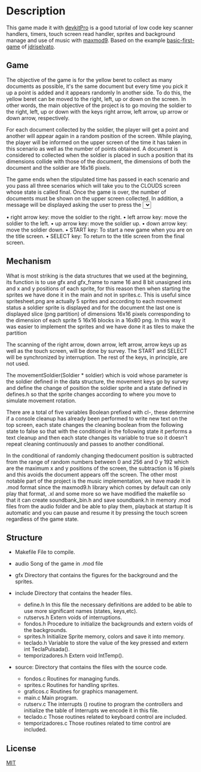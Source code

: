 # Description

 This game made it with [devkitPro](https://devkitpro.org/wiki/Getting_Started) is a good tutorial of low code key scanner handlers, 
 timers, touch screen read handler, sprites and background manage
 and use of music with [maxmod9](https://maxmod.devkitpro.org/). Based on the example [basic-first-game](https://github.com/jdriselvato/NDS-Development/tree/master/examples/Graphics/basic-first-game)
 of [jdriselvato](https://github.com/jdriselvato).
 

## Game 

The objective of the game is for the yellow beret to collect as many documents as possible,
it's the same document but every time you pick it up a point is added and it appears randomly
In another side. To do this, the yellow beret can be moved to the right, left, up
or down on the screen. In other words, the main objective of the project is to go
moving the soldier to the right, left, up or down with the keys
right arrow, left arrow, up arrow or down arrow, respectively.

For each document collected by the soldier, the player will get a point and another will appear
again in a random position of the screen.
While playing, the player will be informed on the upper screen of the time it has taken
in this scenario as well as the number of points obtained. A document is considered to collected
when the soldier is placed in such a position that its dimensions collide with those of the
document, the dimensions of both the document and the soldier are 16x16 pixels.

The game ends when the stipulated time has passed in each scenario and you pass all three
scenarios which will take you to the CLOUDS screen whose state is called final.
Once the game is over, the number of documents must be shown on the upper screen
collected. In addition, a message will be displayed asking the user to press the
<SELECT> key to return to the menu that is the title screen.
The following keys will be used:

 • right arrow	key: move the soldier to the right.
 • left arrow	key: move the soldier to the left.
 • up arrow 	key: move the soldier up.
 • down arrow 	key: move the soldier down.
 • START key: 	To start a new game when you are on the title screen.
 • SELECT key: 	To return to the title screen from the final screen.

## Mechanism

What is most striking is the data structures that we used at the beginning,
its function is to use gfx and gfx_frame to name 16 and 8 bit unasigned ints and
x and y positions of each sprite, for this reason then when starting the sprites we have done it in the
main and not in sprites.c. This is useful since spritesheet.png are actually 5 sprites and according to each
movement status a soldier sprite is displayed and for the document the last one is displayed
slice (png partition) of dimensions 16x16 pixels corresponding to the dimension of each
sprite 5 16x16 blocks in a 16x80 png. In this way it was easier to implement the
sprites and we have done it as tiles to make the partition


The scanning of the right arrow, down arrow, left arrow, arrow keys
up as well as the touch screen, will be done by survey. The START and
SELECT will be synchronized by interruption. The rest of the keys, in principle, are not used.

The movementSoldier(Soldier * soldier) which is void whose parameter is the soldier defined in the
data structure, the movement keys go by survey and define the change of position
the soldier sprite and a state defined in defines.h so that the sprite changes according to
where you move to simulate movement rotation. 

There are a total of five variables Boolean prefixed with cl-, these determine if a console cleanup has already been performed
to write new text on the top screen, each state changes the cleaning boolean
from the following state to false so that with the conditional in the following state it performs a
text cleanup and then each state changes its variable to true so it doesn't repeat cleaning
continuously and passes to another conditional. 

In the conditional of randomly changing thedocument position is subtracted from the range of random numbers between 0 and 256 and 0
y 192 which are the maximum x and y positions of the screen, the subtraction is 16 pixels and this avoids
the document appears off the screen. The other most notable part of the project is the
music implementation, we have made it in .mod format since the maxmod9.h library
which comes by default can only play that format, .xl and some more so we have
modified the makefile so that it can create soundbank_bin.h and save soundbank.h in
memory .mod files from the audio folder and be able to play them, playback at startup
It is automatic and you can pause and resume it by pressing the touch screen regardless of the
game state.

## Structure
- Makefile	File to compile.
- audio		Song of the game in .mod file
- gfx		Directory that contains the figures for the background and the sprites.
- include 	Directory that contains the header files.

	- define.h		In this file the necessary definitions are added to be able to use more significant names 						(states, keys,etc).	
	- rutservs.h		Extern voids of interruptions.
	- fondos.h		Procedure to initialize the backgrounds and extern voids of the backgrounds.
	- sprites.h		Initialize Sprite memory, colors and save it into memory.
	- teclado.h		Variable to store the value of the key pressed and extern int TeclaPulsada().
	- temporizadores.h	Extern void IntTemp().

- source: Directory that contains the files with the source code.

	- fondos.c		Routines for managing funds.
	- sprites.c		Routines for handling sprites.
	- graficos.c		Routines for graphics management.
	- main.c		Main program.
	- rutserv.c		The interrupts () routine to program the controllers and initialize the table of Interrupts we 						encode it in this file.
	- teclado.c		Those routines related to keyboard control are included.
	- temporizadores.c	Those routines related to time control are included.

## License
[MIT](https://choosealicense.com/licenses/mit/)
